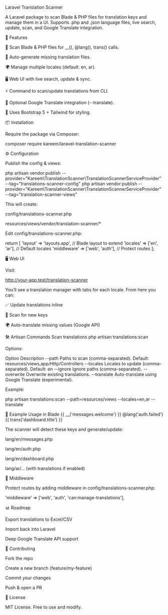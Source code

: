 Laravel Translation Scanner

A Laravel package to scan Blade & PHP files for translation keys and manage them in a UI.
Supports .php and .json language files, live search, update, scan, and Google Translate integration.

🚀 Features

🔎 Scan Blade & PHP files for __(), @lang(), trans() calls.

📂 Auto-generate missing translation files.

🌍 Manage multiple locales (default: en, ar).

🖥️ Web UI with live search, update & sync.

⚡ Command to scan/update translations from CLI.

🔄 Optional Google Translate integration (--translate).

🎨 Uses Bootstrap 5 + Tailwind for styling.

📦 Installation

Require the package via Composer:

composer require kareem/laravel-translation-scanner

⚙️ Configuration

Publish the config & views:

php artisan vendor:publish --provider="Kareem\TranslationScanner\TranslationScannerServiceProvider" --tag="translations-scanner-config"
php artisan vendor:publish --provider="Kareem\TranslationScanner\TranslationScannerServiceProvider" --tag="translation-scanner-views"


This will create:

config/translations-scanner.php

resources/views/vendor/translation-scanner/*

Edit config/translations-scanner.php:

return [
    'layout' => 'layouts.app', // Blade layout to extend
    'locales' => ['en', 'ar'], // Default locales
    'middleware' => ['web', 'auth'], // Protect routes
];

🖥️ Web UI

Visit:

http://your-app.test/translation-scanner


You’ll see a translation manager with tabs for each locale.
From here you can:

✅ Update translations inline

🔄 Scan for new keys

🌍 Auto-translate missing values (Google API)

🛠️ Artisan Commands
Scan translations
php artisan translations:scan


Options:

Option	Description
--path	Paths to scan (comma-separated). Default: resources/views,app/Http/Controllers
--locales	Locales to update (comma-separated). Default: en
--ignore	Ignore paths (comma-separated).
--overwrite	Overwrite existing translations.
--translate	Auto-translate using Google Translate (experimental).

Example:

php artisan translations:scan --path=resources/views --locales=en,ar --translate

📝 Example Usage in Blade
{{ __('messages.welcome') }}
@lang('auth.failed')
{{ trans('dashboard.title') }}


The scanner will detect these keys and generate/update:

lang/en/messages.php

lang/en/auth.php

lang/en/dashboard.php

lang/ar/... (with translations if enabled)

🔐 Middleware

Protect routes by adding middleware in config/translations-scanner.php:

'middleware' => ['web', 'auth', 'can:manage-translations'],

📊 Roadmap

 Export translations to Excel/CSV

 Import back into Laravel

 Deep Google Translate API support

🤝 Contributing

Fork the repo

Create a new branch (feature/my-feature)

Commit your changes

Push & open a PR

📄 License

MIT License. Free to use and modify.